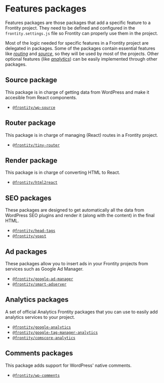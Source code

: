 # Features packages

Features packages are those packages that add a specific feature to a Frontity project. They need to be defined and configured in the `frontity.settings.js` file so Frontity can properly use them in the project.

Most of the logic needed for specific features in a Frontity project are delegated in packages. Some of the packages contain essential features like [_routing_](./#router-package) and [_source_](./#source-package), so they will be used by most of the projects. Other optional features \(like [_analytics_](./#analytics-packages)\) can be easily implemented through other packages.

## Source package

This package is in charge of getting data from WordPress and make it accesible from React components.

- [`@frontity/wp-source`](wp-source.md)

## Router package

This package is in charge of managing \(React\) routes in a Frontity project.

- [`@frontity/tiny-router`](tiny-router.md)

## Render package

This package is in charge of converting HTML to React.

- [`@frontity/html2react`](html2react.md)

## SEO packages

These packages are designed to get automatically all the data from WordPress SEO plugins and render it \(along with the content\) in the final HTML.

- [`@frontity/head-tags`](head-tags.md)
- [`@frontity/yoast`](yoast.md)

## Ad packages

These packages allow you to insert ads in your Frontity projects from services such as Google Ad Manager.

- [`@frontity/google-ad-manager`](google-ad-manager.md)
- [`@frontity/smart-adserver`](smart-ads.md)

## Analytics packages

A set of official Analytics Frontity packages that you can use to easily add analytics services to your project.

- [`@frontity/google-analytics`](analytics/google-analytics.md)
- [`@frontity/google-tag-manager-analytics`](analytics/google-tag-manager-analytics.md)
- [`@frontity/comscore-analytics`](analytics/comscore-analytics.md)

## Comments packages

This package adds support for WordPress' native comments.

- [`@frontity/wp-comments`](wp-comments.md)
